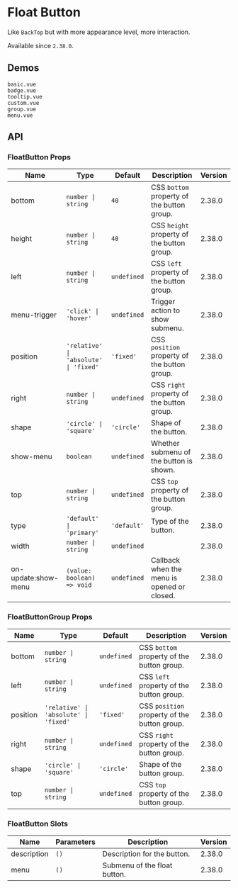 # Float Button

Like `BackTop` but with more appearance level, more interaction.

Available since `2.38.0`.

## Demos

```demo
basic.vue
badge.vue
tooltip.vue
custom.vue
group.vue
menu.vue
```

## API

### FloatButton Props

| Name | Type | Default | Description | Version |
| --- | --- | --- | --- | --- |
| bottom | `number \| string` | `40` | CSS `bottom` property of the button group. | 2.38.0 |
| height | `number \| string` | `40` | CSS `height` property of the button group. | 2.38.0 |
| left | `number \| string` | `undefined` | CSS `left` property of the button group. | 2.38.0 |
| menu-trigger | `'click' \| 'hover'` | `undefined` | Trigger action to show submenu. | 2.38.0 |
| position | `'relative' \| 'absolute' \| 'fixed'` | `'fixed'` | CSS `position` property of the button group. | 2.38.0 |
| right | `number \| string` | `undefined` | CSS `right` property of the button group. | 2.38.0 |
| shape | `'circle' \| 'square'` | `'circle'` | Shape of the button. | 2.38.0 |
| show-menu | `boolean` | `undefined` | Whether submenu of the button is shown. | 2.38.0 |
| top | `number \| string` | `undefined` | CSS `top` property of the button group. | 2.38.0 |
| type | `'default' \| 'primary'` | `'default'` | Type of the button. | 2.38.0 |
| width | `number \| string` | `undefined` |  | 2.38.0 |
| on-update:show-menu | `(value: boolean) => void` | `undefined` | Callback when the menu is opened or closed. | 2.38.0 |

### FloatButtonGroup Props

| Name | Type | Default | Description | Version |
| --- | --- | --- | --- | --- |
| bottom | `number \| string` | `undefined` | CSS `bottom` property of the button group. | 2.38.0 |
| left | `number \| string` | `undefined` | CSS `left` property of the button group. | 2.38.0 |
| position | `'relative' \| 'absolute' \| 'fixed'` | `'fixed'` | CSS `position` property of the button group. | 2.38.0 |
| right | `number \| string` | `undefined` | CSS `right` property of the button group. | 2.38.0 |
| shape | `'circle' \| 'square'` | `'circle'` | Shape of the button group. | 2.38.0 |
| top | `number \| string` | `undefined` | CSS `top` property of the button group. | 2.38.0 |

### FloatButton Slots

| Name        | Parameters | Description                  | Version |
| ----------- | ---------- | ---------------------------- | ------- |
| description | `()`       | Description for the button.  | 2.38.0  |
| menu        | `()`       | Submenu of the float button. | 2.38.0  |
